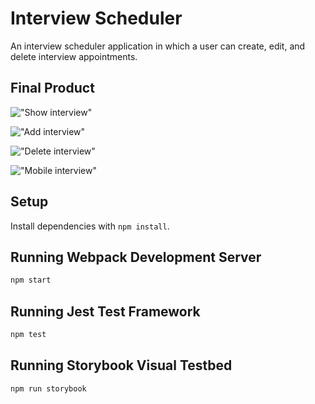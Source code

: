 # Interview Scheduler
An interview scheduler application in which a user can create, edit, and delete interview appointments.

## Final Product

!["Show interview"]()

!["Add interview"]()

!["Delete interview"]()

!["Mobile interview"]()

## Setup

Install dependencies with `npm install`.

## Running Webpack Development Server

```sh
npm start
```

## Running Jest Test Framework

```sh
npm test
```

## Running Storybook Visual Testbed

```sh
npm run storybook
```
